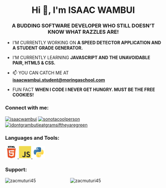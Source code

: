 <h1 align="center">Hi 👋, I'm ISAAC WAMBUI</h1>
<h3 align="center">A BUDDING SOFTWARE DEVELOPER WHO STILL DOESN'T KNOW WHAT RAZZLES ARE!</h3>

- I'M CURRENTLY WORKING ON **A SPEED DETECTOR APPLICATION AND A STUDENT GRADE GENERATOR.**

- I'M CURRENTLY LEARNING **JAVASCRIPT AND THE UNAVOIDABLE PAIR, HTML5 & CSS.**

- 📫 YOU CAN CATCH ME AT **isaacwambui.student@moringaschool.com**

- FUN FACT **WHEN I CODE I NEVER GET HUNGRY. MUST BE THE FREE COOKIES!**

<h3 align="left">Connect with me:</h3>
<p align="left">
<a href="https://linkedin.com/in/isaacwambui" target="blank"><img align="center" src="https://raw.githubusercontent.com/rahuldkjain/github-profile-readme-generator/master/src/images/icons/Social/linked-in-alt.svg" alt="isaacwambui" height="30" width="40" /></a>
<a href="https://fb.com/sonotacoolperson" target="blank"><img align="center" src="https://raw.githubusercontent.com/rahuldkjain/github-profile-readme-generator/master/src/images/icons/Social/facebook.svg" alt="sonotacoolperson" height="30" width="40" /></a>
<a href="https://instagram.com/idontgrambutieatgramsiftheyaregreen" target="blank"><img align="center" src="https://raw.githubusercontent.com/rahuldkjain/github-profile-readme-generator/master/src/images/icons/Social/instagram.svg" alt="idontgrambutieatgramsiftheyaregreen" height="30" width="40" /></a>
</p>

<h3 align="left">Languages and Tools:</h3>
<p align="left"> <a href="https://www.w3.org/html/" target="_blank" rel="noreferrer"> <img src="https://raw.githubusercontent.com/devicons/devicon/master/icons/html5/html5-original-wordmark.svg" alt="html5" width="40" height="40"/> </a> <a href="https://developer.mozilla.org/en-US/docs/Web/JavaScript" target="_blank" rel="noreferrer"> <img src="https://raw.githubusercontent.com/devicons/devicon/master/icons/javascript/javascript-original.svg" alt="javascript" width="40" height="40"/> </a> <a href="https://www.python.org" target="_blank" rel="noreferrer"> <img src="https://raw.githubusercontent.com/devicons/devicon/master/icons/python/python-original.svg" alt="python" width="40" height="40"/> </a> </p>

<h3 align="left">Support:</h3>
<p><a href="https://www.buymeacoffee.com/zacmuturi45"> <img align="left" src="https://cdn.buymeacoffee.com/buttons/v2/default-yellow.png" height="50" width="210" alt="zacmuturi45" /></a><a href="https://ko-fi.com/zacmuturi45"> <img align="left" src="https://cdn.ko-fi.com/cdn/kofi3.png?v=3" height="50" width="210" alt="zacmuturi45" /></a></p><br><br>
